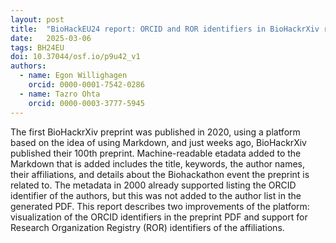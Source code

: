 ```yaml
---
layout: post
title:  "BioHackEU24 report: ORCID and ROR identifiers in BioHackrXiv reports"
date:   2025-03-06
tags: BH24EU
doi: 10.37044/osf.io/p9u42_v1
authors:
  - name: Egon Willighagen
    orcid: 0000-0001-7542-0286
  - name: Tazro Ohta
    orcid: 0000-0003-3777-5945
---
```


The first BioHackrXiv preprint was published in 2020, using a platform based on the idea of using Markdown,
and just weeks ago, BioHackrXiv published their 100th preprint. Machine-readable etadata added to the Markdown
that is added includes the title, keywords, the author names, their affiliations, and details about the
Biohackathon event the preprint is related to. The metadata in 2000 already supported listing the ORCID
identifier of the authors, but this was not added to the author list in the generated PDF. This report
describes two improvements of the platform: visualization of the ORCID identifiers in the preprint PDF
and support for Research Organization Registry (ROR) identifiers of the affiliations.
